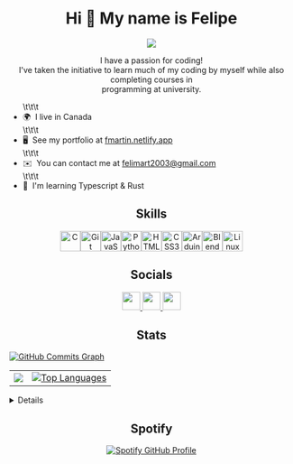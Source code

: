 <!-- 
The following was created with the help of:
  https://www.profileme.dev/ -- Profile generator
  https://profilinator.rishav.dev/ -- Another profile generator
  https://streak-stats.demolab.com/demo/ -- Streak stats
  https://github.com/antonkomarev/github-profile-views-counter -- View counter
  https://shields.io/badges -- Github badges
  https://github-profile-summary-cards.vercel.app/demo.html -- Extra stats 

Color theme: 
  Primary: #097D9C / rgb(9, 125, 156)
  Secondary: #10b981 / rgba(16,185,129,255)

 -->

<h1 align="center">Hi 👋 My name is Felipe</h1>

<!-- Profile views counter: https://github.com/antonkomarev/github-profile-views-counter -->
<p align="center">
<img src="https://komarev.com/ghpvc/?username=felimart2003&color=10b981&style=flat&abbreviated=true&label=Profile+Views">
</p>

<p align="center">
I have a passion for coding! <br> I've taken the initiative to learn much of my coding
by myself while also completing courses in <br>programming at university. 
<ul>
\t\t\t <li>🌍  I live in Canada </li>
\t\t\t <li>🖥️  See my portfolio at <a href="http://fmartin.netlify.app/#">fmartin.netlify.app</a> </li>
\t\t\t <li>✉️  You can contact me at <a href="mailto:felimart2003@gmail.com">felimart2003@gmail.com</a> </li>
\t\t\t <li>🧠  I'm learning Typescript & Rust </li>
</ul>
</p>

<!-- SKILLS -->
<h2 align="center">Skills</h2>
<p align="center">
  <a
    href="https://docs.microsoft.com/en-us/cpp/?view=msvc-170"
    target="_blank"
    rel="noreferrer"
    ><img
      src="https://raw.githubusercontent.com/danielcranney/readme-generator/main/public/icons/skills/c-colored.svg"
      width="36"
      height="36"
      alt="C" /></a
  ><a href="https://git-scm.com/" target="_blank" rel="noreferrer"
    ><img
      src="https://raw.githubusercontent.com/danielcranney/readme-generator/main/public/icons/skills/git-colored.svg"
      width="36"
      height="36"
      alt="Git" /></a
  ><a
    href="https://developer.mozilla.org/en-US/docs/Web/JavaScript"
    target="_blank"
    rel="noreferrer"
    ><img
      src="https://raw.githubusercontent.com/danielcranney/readme-generator/main/public/icons/skills/javascript-colored.svg"
      width="36"
      height="36"
      alt="JavaScript" /></a
  ><a href="https://www.python.org/" target="_blank" rel="noreferrer"
    ><img
      src="https://raw.githubusercontent.com/danielcranney/readme-generator/main/public/icons/skills/python-colored.svg"
      width="36"
      height="36"
      alt="Python" /></a
  ><a
    href="https://developer.mozilla.org/en-US/docs/Glossary/HTML5"
    target="_blank"
    rel="noreferrer"
    ><img
      src="https://raw.githubusercontent.com/danielcranney/readme-generator/main/public/icons/skills/html5-colored.svg"
      width="36"
      height="36"
      alt="HTML5" /></a
  ><a href="https://www.w3.org/TR/CSS/#css" target="_blank" rel="noreferrer"
    ><img
      src="https://raw.githubusercontent.com/danielcranney/readme-generator/main/public/icons/skills/css3-colored.svg"
      width="36"
      height="36"
      alt="CSS3" /></a
  ><a
    href="https://store.arduino.cc/?gclid=Cj0KCQjw2eilBhCCARIsAG0Pf8uueBifykWcsSS4LPESeGQfxGVKJYnzV7bz471XfknQJy_1VINVWM8aAkLtEALw_wcB"
    target="_blank"
    rel="noreferrer"
    ><img
      src="https://raw.githubusercontent.com/danielcranney/readme-generator/main/public/icons/skills/arduino-colored.svg"
      width="36"
      height="36"
      alt="Arduino" /></a
  ><a href="https://www.blender.org/" target="_blank" rel="noreferrer"
    ><img
      src="https://raw.githubusercontent.com/danielcranney/readme-generator/main/public/icons/skills/blender-colored.svg"
      width="36"
      height="36"
      alt="Blender" /></a
  ><a href="https://www.linux.org" target="_blank" rel="noreferrer"
    ><img
      src="https://raw.githubusercontent.com/danielcranney/readme-generator/main/public/icons/skills/linux-colored.svg"
      width="36"
      height="36"
      alt="Linux"
  /></a>
</p>

<!-- SOCIALS -->
<h2 align="center">Socials</h2>
<p align="center">
  <a
    href="https://www.github.com/felimart2003"
    target="_blank"
    rel="noreferrer"
  >
    <picture>
      <source
        media="(prefers-color-scheme: dark)"
        srcset="
          https://raw.githubusercontent.com/danielcranney/readme-generator/main/public/icons/socials/github-dark.svg
        "
      />
      <source
        media="(prefers-color-scheme: light)"
        srcset="
          https://raw.githubusercontent.com/danielcranney/readme-generator/main/public/icons/socials/github.svg
        "
      />
      <img
        src="https://raw.githubusercontent.com/danielcranney/readme-generator/main/public/icons/socials/github.svg"
        width="32"
        height="32"
      />
    </picture>
  </a>
  <a
    href="https://www.linkedin.com/in/fmartin-/"
    target="_blank"
    rel="noreferrer"
  >
    <picture>
      <source
        media="(prefers-color-scheme: dark)"
        srcset="
          https://raw.githubusercontent.com/danielcranney/readme-generator/main/public/icons/socials/linkedin-dark.svg
        "
      />
      <source
        media="(prefers-color-scheme: light)"
        srcset="
          https://raw.githubusercontent.com/danielcranney/readme-generator/main/public/icons/socials/linkedin.svg
        "
      />
      <img
        src="https://raw.githubusercontent.com/danielcranney/readme-generator/main/public/icons/socials/linkedin.svg"
        width="32"
        height="32"
      />
    </picture>
  </a>
  <a
    href="https://www.stackoverflow.com/users/13178796/felipe-martinez"
    target="_blank"
    rel="noreferrer"
  >
    <picture>
      <source
        media="(prefers-color-scheme: dark)"
        srcset="
          https://raw.githubusercontent.com/danielcranney/readme-generator/main/public/icons/socials/stackoverflow.svg
        "
      />
      <source
        media="(prefers-color-scheme: light)"
        srcset="
          https://raw.githubusercontent.com/danielcranney/readme-generator/main/public/icons/socials/stackoverflow.svg
        "
      />
      <img
        src="https://raw.githubusercontent.com/danielcranney/readme-generator/main/public/icons/socials/stackoverflow.svg"
        width="32"
        height="32"
      />
    </picture>
  </a>
</p>

<!-- STATS -->
<h2 align="center">Stats</h2>

<!-- Graph commits -- https://github.com/Ashutosh00710/github-readme-activity-graph : https://ashutosh00710.github.io/github-readme-activity-graph/ (Generator) -->
<a href="http://www.github.com/felimart2003">
  <!-- [![Ashutosh's github activity graph](https://github-readme-activity-graph.vercel.app/graph?username=felimart2003&bg_color=171717&color=097d9c&line=10b981&point=097d9c&area=true&hide_border=true)](https://github.com/ashutosh00710/github-readme-activity-graph) -->
  <img
    src="https://github-readme-activity-graph.vercel.app/graph?username=felimart2003&bg_color=0f172a&color=10b981&line=0891b2&point=10b981&area_color=0f172a&area=true&hide_border=true&custom_title=GitHub%20Commits%20Graph"
    alt="GitHub Commits Graph"
/>
</a> 


<table>
<tr>
<!-- Streak stats -- https://github.com/DenverCoder1/github-readme-streak-stats : https://streak-stats.demolab.com/demo/ (Generator) -->
<td><a href="http://www.github.com/felimart2003"><img
    src="https://github-readme-streak-stats.herokuapp.com/?user=felimart2003&stroke=10b981&background=0f172a&ring=0891b2&fire=0891b2&currStreakNum=10b981&currStreakLabel=0891b2&sideNums=10b981&sideLabels=10b981&dates=10b981&hide_border=true"
/></a></td>

<!-- Top Languages -->
<td><a href="https://github.com/felimart2003" align="center"><img
    src="https://github-readme-stats.vercel.app/api/top-langs/?username=felimart2003&langs_count=10&title_color=0891b2&text_color=10b981&icon_color=0891b2&bg_color=0f172a&hide_border=true&locale=en&custom_title=Top%20%Languages"
    alt="Top Languages"
/></a> </td>
</tr>
</table>


<details>

<!-- Contributions graph -- https://github-profile-summary-cards.vercel.app/demo.html (Generator)
Dark theme color candidates: codeSTACKr, great_gatsby, nightowl, radical, tokyonight, prussian, transparent  // Light theme: moltack, prussian
View examples: https://github.com/vn7n24fzkq/github-profile-summary-cards-example/tree/master/profile-summary-card-output-->
<a href="http://www.github.com/felimart2003">
  <img src="http://github-profile-summary-cards.vercel.app/api/cards/profile-details?username=felimart2003&theme=radical">
</a>

<!-- Stats card -- https://github-profile-summary-cards.vercel.app/demo.html -->
<a href="http://www.github.com/felimart2003">
<img src="http://github-profile-summary-cards.vercel.app/api/cards/stats?username=felimart2003&theme=radical">
</a>

<!-- Profile trophies: https://github.com/ryo-ma/github-profile-trophy -->
<a href="https://github.com/felimart2003">
  <img src="https://github-profile-trophy.vercel.app/?username=felimart2003" alt="GitHub Profile Trophy">
</a>


</details>

<!-- SPOTIFY -->
<h2 align="center">Spotify</h2>
<!-- Spotify widget -- https://spotify-github-profile.vercel.app/api/callback?code=AQDFJWQGAmu5EI_ri_FURFIGHbqucA7jEmd2rFgs_Cs8glubo9Ynnl4vEda3pgDd5WkAfp2_htD_mLnpmEi7AJAKQ45obGlxagaoLnqVI2dOCVmCIykgIq8VvKJMCZ3RU9JsPU6Q30ZGYq0zMJvu184vo13tY6jJGKL44tEj-RrjpUbwogMFaD0roRva7IwmwfGOdp8PMkxL-ZXPJiEYDXFC2Rd6ce3R6PdVu2qMV8vahiACP5hb3YG_8sjost5mkjt2tWELyNDS2vJ6AIhAMEru -->
<p align="center">
  <a href="https://spotify-github-profile.vercel.app/api/view?uid=soccerskillzer&redirect=true">
    <img src="https://spotify-github-profile.vercel.app/api/view?uid=soccerskillzer&cover_image=true&theme=default&show_offline=true&background_color=121212&interchange=false&bar_color_cover=false" alt="Spotify GitHub Profile">
  </a>
</p>